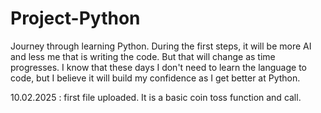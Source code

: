 # Project-Python
Journey through learning Python.
During the first steps, it will be more AI and less me that is writing the code. But that will change as time progresses. I know that these days I don't need to learn the language to code, but I believe it will build my confidence as I get better at Python.

10.02.2025 : first file uploaded. It is a basic coin toss function and call.

